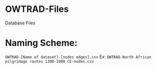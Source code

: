 # OWTRAD-Files
Database Files


# Naming Scheme:
```OWTRAD-[Name of dataset]-[nodes edges].csv```
Ex:
```OWTRAD-North African pilgrimage routes 1300-1900 CE-nodes.csv ```
